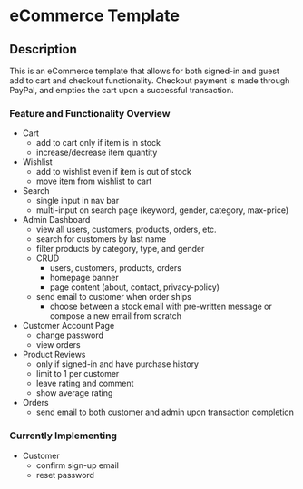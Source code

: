 # eCommerce Template

## Description
This is an eCommerce template that allows for both signed-in and guest add to cart and checkout functionality. Checkout payment is made through PayPal, and empties the cart upon a successful transaction.

### Feature and Functionality Overview
  - Cart
    - add to cart only if item is in stock
    - increase/decrease item quantity
  - Wishlist
    - add to wishlist even if item is out of stock
    - move item from wishlist to cart
  - Search
    - single input in nav bar
    - multi-input on search page (keyword, gender, category, max-price)
  - Admin Dashboard
    - view all users, customers, products, orders, etc.
    - search for customers by last name
    - filter products by category, type, and gender
    - CRUD
      - users, customers, products, orders
      - homepage banner
      - page content (about, contact, privacy-policy)
    - send email to customer when order ships
      - choose between a stock email with pre-written message or compose a new email from scratch
  - Customer Account Page
    - change password
    - view orders
  - Product Reviews
    - only if signed-in and have purchase history
    - limit to 1 per customer
    - leave rating and comment
    - show average rating
  - Orders
    - send email to both customer and admin upon transaction completion

### Currently Implementing
  - Customer
    - confirm sign-up email
    - reset password
